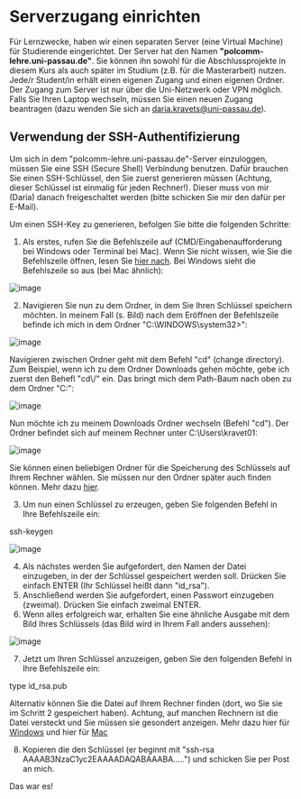 # Serverzugang einrichten

Für Lernzwecke, haben wir einen separaten Server (eine Virtual Machine) für Studierende eingerichtet. Der Server hat den Namen **"polcomm-lehre.uni-passau.de"**. Sie können ihn sowohl für die Abschlussprojekte in diesem Kurs als auch später im Studium (z.B. für die Masterarbeit) nutzen. Jede/r Student/in erhält einen eigenen Zugang und einen eigenen Ordner. Der Zugang zum Server ist nur über die Uni-Netzwerk oder VPN möglich. Falls Sie Ihren Laptop wechseln, müssen Sie einen neuen Zugang beantragen (dazu wenden Sie sich an daria.kravets@uni-passau.de).  

## Verwendung der SSH-Authentifizierung

Um sich in dem "polcomm-lehre.uni-passau.de"-Server einzuloggen, müssen Sie eine SSH (Secure Shell) Verbindung benutzen. Dafür brauchen Sie einen SSH-Schlüssel, den Sie zuerst generieren müssen (Achtung, dieser Schlüssel ist einmalig für jeden Rechner!). Dieser muss von mir (Daria) danach freigeschaltet werden (bitte schicken Sie mir den dafür per E-Mail). 

Um einen SSH-Key zu generieren, befolgen Sie bitte die folgenden Schritte: 

1. Als erstes, rufen Sie die Befehlszeile auf (CMD/Eingabenaufforderung bei Windows oder Terminal bei Mac). Wenn Sie nicht wissen, wie Sie die Befehlszeile öffnen, lesen Sie [hier nach](https://www.lifewire.com/how-to-open-command-prompt-2618089). Bei Windows sieht die Befehlszeile so aus (bei Mac ähnlich): 

![image](https://user-images.githubusercontent.com/17723168/212761805-b3ee91d7-a07a-4cb2-bbbc-c7e7b677bcd1.png)


2. Navigieren Sie nun zu dem Ordner, in dem Sie Ihren Schlüssel speichern möchten. In meinem Fall (s. Bild) nach dem Eröffnen der Befehlszeile befinde ich mich in dem Ordner "C:\WINDOWS\system32>": 

![image](https://user-images.githubusercontent.com/17723168/212762327-f4df1f26-6568-49e2-ac60-a015a2bc08f7.png)

 Navigieren zwischen Ordner geht mit dem Befehl "cd" (change directory). Zum Beispiel, wenn ich zu dem Ordner Downloads gehen möchte, gebe ich zuerst den Behefl "cd\\/"
 ein. Das bringt mich dem Path-Baum nach oben zu dem Ordner "C:\": 
 
 ![image](https://user-images.githubusercontent.com/17723168/212763157-b1137dcf-13f6-4cc4-ada2-02d4887d1cba.png)

Nun möchte ich zu meinem Downloads Ordner wechseln (Befehl "cd"). Der Ordner befindet sich auf meinem Rechner unter C:\Users\kravet01\: 

![image](https://user-images.githubusercontent.com/17723168/212763445-d68fae4b-4e33-43ae-9f68-bdab049d88fe.png)

Sie können einen beliebigen Ordner für die Speicherung des Schlüssels auf Ihrem Rechner wählen. Sie müssen nur den Ordner später auch finden können. Mehr dazu [hier](https://www.digitalcitizen.life/command-prompt-how-use-basic-commands/). 

3. Um nun einen Schlüssel zu erzeugen, geben Sie folgenden Befehl in Ihre Befehlszeile ein:

ssh-keygen

![image](https://user-images.githubusercontent.com/17723168/212763774-aa3fad06-dc48-4414-a1aa-3d879dac975f.png)


4. Als nächstes werden Sie aufgefordert, den Namen der Datei einzugeben, in der der Schlüssel gespeichert werden soll. Drücken Sie einfach ENTER (Ihr Schlüssel heißt dann "id_rsa").
5. Anschließend werden Sie aufgefordert, einen Passwort einzugeben (zweimal). Drücken Sie einfach zweimal ENTER.
6. Wenn alles erfolgreich war, erhalten Sie eine ähnliche Ausgabe mit dem Bild Ihres Schlüssels (das Bild wird in Ihrem Fall anders aussehen): 

![image](https://user-images.githubusercontent.com/17723168/212764621-c8859a47-0e31-435d-abfc-88af3e01b41d.png)

7. Jetzt um Ihren Schlüssel anzuzeigen, geben Sie den folgenden Befehl in Ihre Befehlszeile ein: 

type id_rsa.pub

Alternativ können Sie die Datei auf Ihrem Rechner finden (dort, wo Sie sie im Schritt 2 gespeichert haben). Achtung, auf manchen Rechnern ist die Datei versteckt und Sie müssen sie gesondert anzeigen. Mehr dazu hier für [Windows](https://support.microsoft.com/de-de/windows/ausgeblendete-dateien-und-ordner-in-windows-anzeigen-97fbc472-c603-9d90-91d0-1166d1d9f4b5) und hier für [Mac](https://www.ionos.de/digitalguide/server/konfiguration/mac-versteckte-dateien-und-ordner-anzeigen/#:~:text=Schritt%2Df%C3%BCr%2DSchritt%2DAnleitung,-Insgesamt%20m%C3%BCssen%20Sie&text=Dr%C3%BCcken%20Sie%20die%20Tastenkombination%20aus,Sie%20dieselbe%20Tastenkombination%20erneut%20dr%C3%BCcken.) 

8. Kopieren die den Schlüssel (er beginnt mit "ssh-rsa AAAAB3NzaC1yc2EAAAADAQABAAABA.....") und schicken Sie per Post an mich. 


Das war es!

